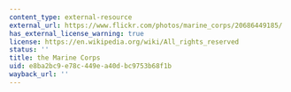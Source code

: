 ```yaml
---
content_type: external-resource
external_url: https://www.flickr.com/photos/marine_corps/20686449185/
has_external_license_warning: true
license: https://en.wikipedia.org/wiki/All_rights_reserved
status: ''
title: the Marine Corps
uid: e8ba2bc9-e78c-449e-a40d-bc9753b68f1b
wayback_url: ''
---
```


